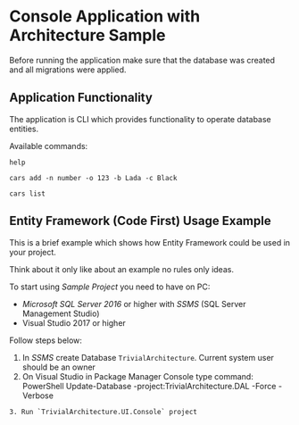 # Console Application with Architecture Sample

Before running the application make sure that the database was created and all migrations were applied.

## Application Functionality

The application is CLI which provides functionality to operate database entities.

Available commands:
```
help
```

```
cars add -n number -o 123 -b Lada -c Black
```

```
cars list
```

## Entity Framework (Code First) Usage Example

This is a brief example which shows how Entity Framework could be used in your project.

Think about it only like about an example no rules only ideas.

To start using *Sample Project* you need to have on PC:

+ *Microsoft SQL Server 2016* or higher with *SSMS* (SQL Server Management Studio)
+ Visual Studio 2017 or higher

Follow steps below:

1. In *SSMS* create Database `TrivialArchitecture`. Current system user should be an owner
2. On Visual Studio in Package Manager Console type command:
PowerShell
Update-Database -project:TrivialArchitecture.DAL -Force -Verbose
```
3. Run `TrivialArchitecture.UI.Console` project